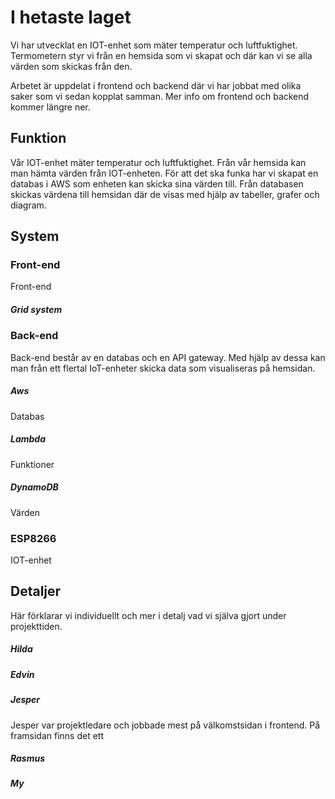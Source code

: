 # I hetaste laget

Vi har utvecklat en IOT-enhet som mäter temperatur och luftfuktighet. Termometern styr vi från en hemsida som vi skapat och där kan vi se alla värden som skickas från den. 

Arbetet är uppdelat i frontend och backend där vi har jobbat med olika saker som vi sedan kopplat samman. Mer info om frontend och backend kommer längre ner.

## Funktion

Vår IOT-enhet mäter temperatur och luftfuktighet. Från vår hemsida kan man hämta värden från IOT-enheten. För att det ska funka har vi skapat en databas i AWS som enheten kan skicka sina värden till. Från databasen skickas värdena till hemsidan där de visas med hjälp av tabeller, grafer och diagram.

## System

### Front-end

Front-end

##### Grid system

### Back-end

Back-end består av en databas och en API gateway. Med hjälp av dessa kan man från ett flertal IoT-enheter skicka data som visualiseras på hemsidan.

##### Aws
Databas
##### Lambda
Funktioner
##### DynamoDB
Värden
### ESP8266
IOT-enhet

## Detaljer
Här förklarar vi individuellt och mer i detalj vad vi själva gjort under projekttiden.
##### Hilda
##### Edvin
##### Jesper
Jesper var projektledare och jobbade mest på välkomstsidan i frontend. På framsidan finns det ett
##### Rasmus
##### My
